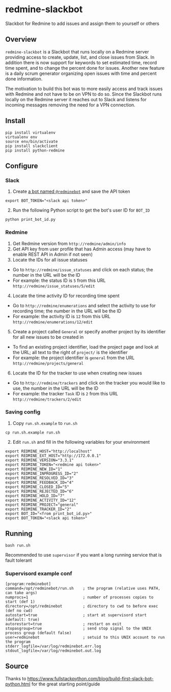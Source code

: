 # redmine-slackbot
Slackbot for Redmine to add issues and assign them to yourself or others

## Overview

`redmine-slackbot` is a Slackbot that runs locally on a Redmine server providing access to create, update, list, and close issues from Slack. In addition there is now support for keywords to set estimated time, record time spent, and to change the percent done for issues. Another new feature is a daily scrum generator organizing open issues with time and percent done information.

The motivation to build this bot was to more easily access and track issues with Redmine and not have to be on VPN to do so. Since the Slackbot runs locally on the Redmine server it reaches out to Slack and listens for incoming messages removing the need for a VPN connection.

## Install

```
pip install virtualenv
virtualenv env
source env/bin/activate
pip install slackclient
pip install python-redmine
```

## Configure

### Slack

1. Create [a bot named `@redminebot`](https://my.slack.com/services/new/bot) and save the API token
 
 `export BOT_TOKEN="<slack api token>"`
 
2. Run the following Python script to get the bot's user ID for `BOT_ID`
 
 `python print_bot_id.py`

### Redmine

1. Get Redmine version from `http://redmine/admin/info`
2. Get API key from user profile that has Admin access (may have to enable REST API in Admin if not seen)
3. Locate the IDs for all issue statuses
 * Go to `http://redmine/issue_statuses` and click on each status; the number in the URL will be the ID
 * For example: the status ID is `5` from this URL `http://redmine/issue_statuses/5/edit`
4. Locate the time activity ID for recording time spent
 * Go to `http://redmine/enumerations` and select the activity to use for recording time; the number in the URL will be the ID
 * For example: the activity ID is `12` from this URL `http://redmine/enumerations/12/edit`
5. Create a project called `General` or specify another project by its identifier for all new issues to be created in
 * To find an existing project identifier, load the project page and look at the URL; all text to the right of `project/` is the identifier
 * For example: the project identifier is `general` from the URL `http://redmine/projects/general` 
6. Locate the ID for the tracker to use when creating new issues
 * Go to `http://redmine/trackers` and click on the tracker you would like to use, the number in the URL will be the ID
 * For example: the tracker `Task` ID is `2` from this URL `http://redmine/trackers/2/edit`

### Saving config

1. Copy `run.sh.example` to `run.sh` 

 `cp run.sh.example run.sh`

2. Edit `run.sh` and fill in the following variables for your environment
```
export REDMINE_HOST="http://localhost"
export REDMINE_EXT_HOST="http://172.0.0.1"
export REDMINE_VERSION="3.3.1"
export REDMINE_TOKEN="<redmine api token>"
export REDMINE_NEW_ID="1"
export REDMINE_INPROGRESS_ID="2"
export REDMINE_RESOLVED_ID="3"
export REDMINE_FEEDBACK_ID="4"
export REDMINE_CLOSED_ID="5"
export REDMINE_REJECTED_ID="6"
export REDMINE_HOLD_ID="7"
export REDMINE_ACTIVITY_ID="12"
export REDMINE_PROJECT="general"
export REDMINE_TRACKER_ID="2"
export BOT_ID="<from print_bot_id.py>"
export BOT_TOKEN="<slack api token>"
```

## Running

```
bash run.sh
```
Recommended to use `supervisor` if you want a long running service that is fault tolerant

### Supervisord example conf

```
[program:redminebot]
command=/opt/redminebot/run.sh    ; the program (relative uses PATH, can take args)
numprocs=1                        ; number of processes copies to start (def 1)
directory=/opt/redminebot         ; directory to cwd to before exec (def no cwd)
autostart=true                    ; start at supervisord start (default: true)
autorestart=true                  ; restart on exit
stopasgroup=true                  ; send stop signal to the UNIX process group (default false)
user=redminebot                   ; setuid to this UNIX account to run the program
stderr_logfile=/var/log/redminebot.err.log
stdout_logfile=/var/log/redminebot.out.log
```

## Source

Thanks to https://www.fullstackpython.com/blog/build-first-slack-bot-python.html for the great starting point/guide
